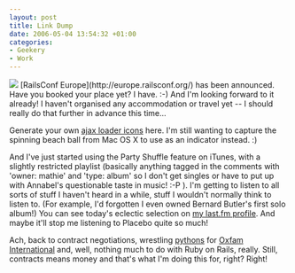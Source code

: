 ```yaml
---
layout: post
title: Link Dump
date: 2006-05-04 13:54:32 +01:00
categories:
- Geekery
- Work
---
```

<p><img src="http://woss.name/dist/railsconf-europe-attendee.png" class="alignleft" /> [RailsConf Europe](http://europe.railsconf.org/) has been announced.  Have you booked your place yet?  I have.  :-)  And I'm looking forward to it already!  I haven't organised any accommodation or travel yet -- I should really do that further in advance this time...</p>

Generate your own [ajax loader icons](http://www.ajaxload.info/) here.  I'm still wanting to capture the spinning beach ball from Mac OS X to use as an indicator instead. :)

And I've just started using the Party Shuffle feature on iTunes, with a slightly restricted playlist (basically anything tagged in the comments with 'owner: mathie' and 'type: album' so I don't get singles or have to put up with Annabel's questionable taste in music! :-P ).  I'm getting to listen to all sorts of stuff I haven't heard in a while, stuff I wouldn't normally think to listen to.  (For example, I'd forgotten I even owned Bernard Butler's first solo album!)  You can see today's eclectic selection on [my last.fm profile](http://www.last.fm/user/mathie_wossname).  And maybe it'll stop me listening to Placebo quite so much!

Ach, back to contract negotiations, wrestling [pythons](http://www.python.org/) for [Oxfam International](http://www.oxfam.org/) and, well, nothing much to do with Ruby on Rails, really.  Still, contracts means money and that's what I'm doing this for, right?  Right!

